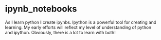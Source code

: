 ipynb_notebooks
===============

As I learn python I create ipynbs. Ipython is a powerful tool for creating and learning. My early efforts will reflect my level of understanding of python and ipython. Obviously, there is a lot to learn with both!
